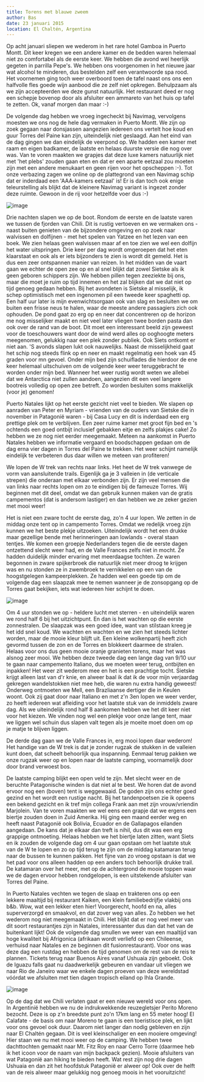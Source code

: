 ```yaml
---
title: Torens met blauwe zweem
author: Bas
date: 23 januari 2015
location: El Chaltén, Argentina
---
```

Op acht januari sliepen we wederom in het rare hotel Gamboa in Puerto Montt. Dit keer kregen we een andere kamer en de bedden waren helemaal niet zo comfortabel als de eerste keer. We hebben die avond wel heerlijk gegeten in parrilla Pepe's. We hebben ons voorgenomen in het nieuwe jaar wat alcohol te minderen, dus bestelden zelf een verantwoorde spa rood. Het voornemen ging toch weer overboord toen de tafel naast ons ons een halfvolle fles goede wijn aanbood die ze zelf niet opkregen. Behulpzaam als we zijn accepteerden we deze gunst natuurlijk. Het restaurant deed er nog een schepje bovenop door als afsluiter een ammareto van het huis op tafel te zetten. Ok, vanaf morgen dan maar :-)

De volgende dag hebben we vroeg ingecheckt bij Navimag, vervolgens moesten we ons nog de hele dag vermaken in Puerto Montt. We zijn op zoek gegaan naar donsjassen aangezien iedereen ons vertelt hoe koud en guur Torres del Paine kan zijn, uiteindelijk niet geslaagd. Aan het eind van de dag gingen we dan eindelijk de veerpond op. We hadden een kamer met raam en eigen badkamer, de laatste en helaas duurste versie die nog over was. Van te voren maakten we grapjes dat deze luxe kamers natuurlijk niet met 'het plebs' zouden gaan eten en dat er een aparte eetzaal zou moeten zijn met een andere menukaart en geen rijen voor het opscheppen :-). Tot onze verbazing zagen we online op de plattegrond van een Navimag schip dat er inderdaad een 'AAA-kamers eetzaal' is! Er is dan toch ook enige teleurstelling als blijkt dat de kleinere Navimag variant is ingezet zonder deze ruimte. Gewoon in de rij voor hetzelfde voer dus :-) 

![image](https://cloud.githubusercontent.com/assets/8626944/5886044/c835e67e-a363-11e4-97ef-f48978f17f19.jpg)

Drie nachten slapen we op de boot. Rondom de eerste en de laatste varen we tussen de fjorden van Chili. Dit is rustig vertoeven en we vermaken ons - naast buiten genieten van de bijzondere omgeving en op zoek naar walvissen en dolfijnen - met het spelen van Yatzee en het lezen van een boek. We zien helaas geen walvissen maar af en toe zien we wel een dolfijn het water uitspringen. Drie keer per dag wordt omgeroepen dat het eten klaarstaat en ook als er iets bijzonders te zien is wordt dit gemeld. Het is dus een zeer ontspannen manier van reizen. In het midden van de vaart gaan we echter de open zee op en al snel blijkt dat zowel Sietske als ik geen geboren schippers zijn. We hebben pillen tegen zeeziekte bij ons, maar die moet je ruim op tijd innemen en het zal blijken dat we dat niet op tijd genoeg gedaan hebben. Bij het avondeten is Sietske al misselijk, ik schep optimistisch met een ingenomen pil een tweede keer spaghetti op. Een half uur later is mijn evenwichtsorgaan ook van slag en besluiten we om buiten een frisse neus te halen, waar de meeste andere passagiers zich ook ophouden. De pond gaat zo erg op en neer dat concentreren op de horizon me nog misselijker maakt en niet veel later vliegen twee borden pasta dan ook over de rand van de boot. Dit moet een interessant beeld zijn geweest voor de toeschouwers want door de wind werd alles op ooghoogte meters meegenomen, gelukkig naar een plek zonder publiek. Ook Siets ontkomt er niet aan. 'S avonds slapen lukt ook nauwelijks. Naast de misselijkheid gaat het schip nog steeds flink op en neer en maakt regelmatig een hoek van 45 graden voor mn gevoel. Onder mijn bed zijn schuiflades die hierdoor de ene keer helemaal uitschuiven om de volgende keer weer teruggebracht te worden onder mijn bed. Wanneer het weer rustig wordt weten we allebei dat we Antarctica niet zullen aandoen, aangezien dit een veel langere bootreis volledig op open zee betreft. Zo worden besluiten soms makkelijk (voor je) genomen!

Puerto Natales lijkt op het eerste gezicht niet veel te bieden. We slapen op aanraden van Peter en Myriam - vrienden van de ouders van Sietske die in november in Patagonië waren - bij Casa Lucy en dit is inderdaad een erg prettige plek om te verblijven. Een zeer ruime kamer met groot fijn bed en 's ochtends een goed ontbijt inclusief gebakken eitje en zelfs plakjes cake! Zo hebben we ze nog niet eerder meegemaakt. Meteen na aankomst in Puerto Natales hebben we informatie vergaard en boodschappen gedaan om de dag erna vier dagen in Torres del Paine te trekken. Het weer schijnt namelijk eindelijk te verbeteren dus daar willen we meteen van profiteren!

We lopen de W trek van rechts naar links. Het heet de W trek vanwege de vorm van aansluitende trails. Eigenlijk ga je 3 valleien in (de verticale strepen) die onderaan met elkaar verbonden zijn. Er zijn veel mensen die van links naar rechts lopen om zo te eindigen bij de fameuze Torres. Wij beginnen met dit deel, omdat we dan gebruik kunnen maken van de gratis campementos (dat is andersom lastiger) en dan hebben we ze zeker gezien met mooi weer! 

Het is niet een zware tocht de eerste dag, zo'n 4 uur lopen. We zetten in de middag onze tent op in campemento Torres. Omdat we redelijk vroeg zijn kunnen we het beste plekje uitzoeken. Uiteindelijk wordt het een drukke maar gezellige bende met herinneringen aan lowlands - overal staan tentjes. We komen een groepje Nederlanders tegen die de eerste dagen ontzettend slecht weer had, en de Valle Frances zelfs niet in mocht. Ze hadden duidelijk minder ervaring met meerdaagse tochten. Ze waren begonnen in zware spijkerbroek die natuurlijk niet meer droog te krijgen was en nu stonden ze in zwembroek te vernikkelen op een van de hoogstgelegen kampeerplekken. Ze hadden wel een goede tip om de volgende dag een slaapzak mee te nemen wanneer je de zonsopgang op de Torres gaat bekijken, iets wat iedereen hier schijnt te doen. 

![image](https://cloud.githubusercontent.com/assets/8626944/5886045/e3450558-a363-11e4-8c7e-49debf36321e.jpg)

Om 4 uur stonden we op - heldere lucht met sterren - en uiteindelijk waren we rond half 6 bij het uitzichtpunt. En dan is het wachten op die eerste zonnestralen. De slaapzak was een goed idee, want van stilstaan kreeg je het idd snel koud. We wachten en wachten en we zien het steeds lichter worden, maar de mooie kleur blijft uit. Een kleine wolkenpartij heeft zich gevormd tussen de zon en de Torres en blokkeert daarmee de stralen. Helaas voor ons dus geen mooie oranje granieten torens, maar het was alsnog zeer mooi. We hebben deze tweede dag een lange dag van 9/10 uur te gaan naar campemento Italiano, dus we moeten weer terug, ontbijten en inpakken! Het weer zit wederom mee en het is een prachtige tocht. Sietske krijgt alleen last van d'r knie, en alweer baal ik dat ik de voor mijn verjaardag gekregen wandelstokken niet mee heb, die waren nu extra handig geweest! Onderweg ontmoeten we Mell, een Brazliaanse dertiger die in Keulen woont. Ook zij gaat door naar Italiano en met z'n 3en lopen we weer verder, zo heeft iedereen wat afleiding voor het laatste stuk van de inmiddels zware dag. Als we uiteindelijk rond half 8 aankomen hebben we het dit keer niet voor het kiezen. We vinden nog wel een plekje voor onze lange tent, maar we liggen wel schuin dus slapen valt tegen als je moeite moet doen om op je matje te blijven liggen. 

De derde dag gaan we de Valle Frances in, erg mooi lopen daar wederom! Het handige van de W trek is dat je zonder rugzak de stukken in de valleien kunt doen, dat scheelt behoorlijk qua inspanning. Eenmaal terug pakken we onze rugzak weer op en lopen naar de laatste camping, voornamelijk door door brand verwoest bos. 

De laatste camping blijkt een open veld te zijn. Met slecht weer en de beruchte Patagonische winden is dat niet al te best. We horen dat de avond ervoor nog een (boven) tent is weggewaaid. De goden zijn ons echter goed gezind en het wordt een rustige nacht. Bij het tandenpoetsen zie ik opeens een bekend gezicht en ik tref mijn collega Frank aan met zijn vrouw/vriendin Marjolein. Van te voren maakten we wel eens een grapje dat we ergens een biertje zouden doen in Zuid Amerika. Hij ging een maand eerder weg en heeft naast Patagonië ook Bolivia, Ecuador en de Gallapagos eilanden aangedaan. De kans dat je elkaar dan treft is nihil, dus dit was een erg grappige ontmoeting. Helaas hebben we het biertje laten zitten, want Siets en ik zouden de volgende dag om 4 uur gaan opstaan om het laatste stuk van de W te lopen en zo op tijd terug te zijn om de middag katamaran terug naar de bussen te kunnen pakken. Het fijne van zo vroeg opstaan is dat we het pad voor ons alleen hadden op een anders toch behoorlijk drukke trail. De katamaran over het meer, met op de achtergrond de mooie toppen waar we de dagen ervoor hebben rondgelopen, is een uitstekende afsluiter van Torres del Paine. 

In Puerto Natales vechten we tegen de slaap en trakteren ons op een lekkere maaltijd bij restaurant Kaiken, een klein familiebedrijfje vlakbij ons b&b. Wow, wat een lekker eten hier! Voorgerecht, hoofd en na, alles superverzorgd en smaakvol, en dat zover weg van alles. Zo hebben we het wederom nog niet meegemaakt in Chili. Het blijkt dat er nog veel meer van dit soort restaurantjes zijn in Natales, interessanter dus dan dat het van de buitenkant lijkt! Ook de volgende dag smullen we weer van een maaltijd van hoge kwaliteit bij Afrigonica (afrikaan wordt verliefd op een Chileense, verhuisd naar Natales en ze beginnen dit fusionrestaurant). Voor ons was deze dag een rustdag en hebben de tijd genomen om de rest van de reis te plannen. Tickets terug naar Buenos Aires vanaf Ushuaia zijn geboekt. Ook de Iguazu falls gaat nu daadwerkelijk gebeuren en vandaar uit vliegen we naar Rio de Janeiro waar we enkele dagen proeven van deze wereldstad vóórdat we afsluiten met tien dagen tropisch eiland op Ihla Grande. 

![image](https://cloud.githubusercontent.com/assets/8626944/5886051/03beb4e6-a364-11e4-9e3d-73d8886f4fb0.jpg)

Op de dag dat we Chili verlaten gaat er een nieuwe wereld voor ons open. In Argentinië hebben we nu de indrukwekkende reuzegletsjer Perito Moreno bezocht. Deze is op z'n breedste punt zo'n 17km lang en 55 meter hoog! El Calafate - de basis om naar Moreno te gaan is een toeristisce plek, en lijkt voor ons gevoel ook duur. Daarom niet langer dan nodig gebleven en zijn naar El Chaltén gegaan. Dit is veel kleinschaliger en een mooiere omgeving! Hier staan we nu met mooi weer op de camping. We hebben twee dachttochten gemaakt naar Mt. Fitz Roy en naar Cerro Torre (daarmee heb ik het icoon voor de naam van mijn backpack gezien). Mooie afsluiters van wat Patagonië aan hiking te bieden heeft. Wat rest zijn nog drie dagen Ushuaia en dan zit het hoofdstuk Patagonië er alweer op! Ook over de helft van de reis alweer maar gelukkig nog genoeg moois in het vooruitzicht! 
